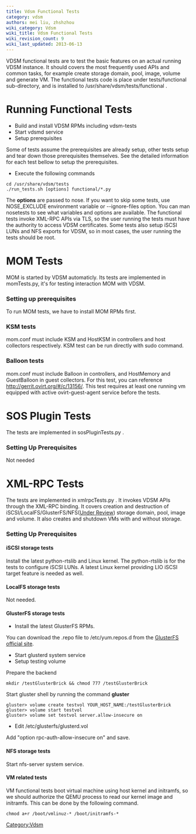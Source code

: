 ```yaml
---
title: Vdsm Functional Tests
category: vdsm
authors: mei liu, zhshzhou
wiki_category: Vdsm
wiki_title: Vdsm Functional Tests
wiki_revision_count: 9
wiki_last_updated: 2013-06-13
---
```


VDSM functional tests are to test the basic features on an actual running VDSM instance. It should covers the most frequently used APIs and common tasks, for example create storage domain, pool, image, volume and generate VM. The functional tests code is place under tests/functional sub-directory, and is installed to /usr/share/vdsm/tests/functional .

# Running Functional Tests

*   Build and install VDSM RPMs including vdsm-tests
*   Start vdsmd service
*   Setup prerequisites

Some of tests assume the prerequisites are already setup, other tests setup and tear down those prerequisites themselves. See the detailed information for each test bellow to setup the prerequisites.

*   Execute the following commands

<!-- -->

    cd /usr/share/vdsm/tests
    ./run_tests.sh [options] functional/*.py

The **options** are passed to nose. If you want to skip some tests, use NOSE_EXCLUDE environment variable or --ignore-files option. You can man nosetests to see what variables and options are available. The functional tests invoke XML-RPC APIs via TLS, so the user running the tests must have the authority to access VDSM certificates. Some tests also setup iSCSI LUNs and NFS exports for VDSM, so in most cases, the user running the tests should be root.

# MOM Tests

MOM is started by VDSM automaticly. Its tests are implemented in momTests.py, it's for testing interaction MOM with VDSM.

### Setting up prerequisites

To run MOM tests, we have to install MOM RPMs first.

### KSM tests

mom.conf must include KSM and HostKSM in controllers and host collectors respectively. KSM test can be run directly with sudo command.

### Balloon tests

mom.conf must include Balloon in controllers, and HostMemory and GuestBalloon in guest collectors. For this test, you can reference <http://gerrit.ovirt.org/#/c/13156/>. This test requires at least one running vm equipped with active ovirt-guest-agent service before the tests.

# SOS Plugin Tests

The tests are implemented in sosPluginTests.py .

### Setting Up Prerequisites

Not needed

# XML-RPC Tests

The tests are implemented in xmlrpcTests.py . It invokes VDSM APIs through the XML-RPC binding. It covers creation and destruction of iSCSI/LocalFS/GlusterFS/NFS([Under Review](http://gerrit.ovirt.org/#/c/13105/)) storage domain, pool, image and volume. It also creates and shutdown VMs with and without storage.

### Setting Up Prerequisites

#### iSCSI storage tests

Install the latest python-rtslib and Linux kernel. The python-rtslib is for the tests to configure iSCSI LUNs. A latest Linux kernel providing LIO iSCSI target feature is needed as well.

#### LocalFS storage tests

Not needed.

#### GlusterFS storage tests

*   Install the latest GlusterFS RPMs.

You can download the .repo file to /etc/yum.repos.d from the [GlusterFS official site](http://download.gluster.org/pub/gluster/glusterfs/qa-releases/3.4.0alpha/).

*   Start glusterd system service
*   Setup testing volume

Prepare the backend

<!-- -->

    mkdir /testGlusterBrick && chmod 777 /testGlusterBrick

Start gluster shell by running the command **gluster**

<!-- -->

    gluster> volume create testvol YOUR_HOST_NAME:/testGlusterBrick
    gluster> volume start testvol
    gluster> volume set testvol server.allow-insecure on

*   Edit /etc/glusterfs/glusterd.vol

Add "option rpc-auth-allow-insecure on" and save.

#### NFS storage tests

Start nfs-server system service.

#### VM related tests

VM functional tests boot virtual machine using host kernel and initramfs, so we should authorize the QEMU process to read our kernel image and initramfs. This can be done by the following command.

    chmod a+r /boot/vmlinuz-* /boot/initramfs-*

<Category:Vdsm>
